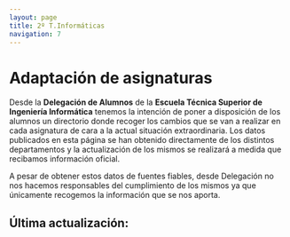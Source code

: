 ```yaml
---
layout: page
title: 2º T.Informáticas
navigation: 7
---
```


# Adaptación de asignaturas

Desde la **Delegación de Alumnos** de la **Escuela Técnica Superior de Ingeniería Informática** tenemos la intención de poner a disposición de los alumnos un directorio donde recoger los cambios que se van a realizar en cada asignatura de cara a la actual situación extraordinaria.
Los datos publicados en esta página se han obtenido directamente de los distintos departamentos y la actualización de los mismos se realizará a medida que recibamos información oficial. 

A pesar de obtener estos datos de fuentes fiables, desde Delegación no nos hacemos responsables del cumplimiento de los mismos ya que únicamente recogemos la información que se nos aporta.

## Última actualización: 
